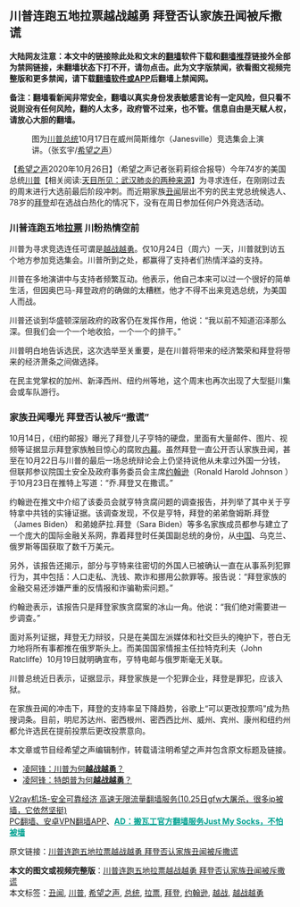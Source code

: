  <h2>川普连跑五地拉票越战越勇 拜登否认家族丑闻被斥撒谎</h2> <p class="notice"><b>大陆网友注意：本文中的链接除此处和文末的<a href="https://github.com/bannedbook/fanqiang" >翻墙</a>软件下载和<a href="https://github.com/killgcd/justmysocks/blob/master/README.md">翻墙推荐</a>链接外全部为禁网链接，未翻墙状态下打不开，请勿点击。此为文字版禁闻，欲看图文视频完整版和更多禁闻，请下载<a href="https://github.com/bannedbook/fanqiang">翻墙软件或APP</a>后翻墙上禁闻网。</p><p>备注：翻墙看新闻非常安全，翻墙以真实身份发表敏感言论有一定风险，但只看不说则没有任何风险，翻的人太多，政府管不过来，也不管。信息自由是天赋人权，请放心大胆的翻墙。</b></p>  <div class="entry"> <figure><figcaption>图为<a href="https://www.bannedbook.org/bnews/tag/%e5%b7%9d%e6%99%ae/" class="st_tag internal_tag" rel="tag" title="标签 川普 下的日志">川普</a><a href="https://www.bannedbook.org/bnews/tag/%e6%80%bb%e7%bb%9f/" class="st_tag internal_tag" rel="tag" title="标签 总统 下的日志">总统</a>10月17日在威州简斯维尔（Janesville）竞选集会上演讲。（张玄宇/<a href="https://www.bannedbook.org/bnews/tag/%e5%b8%8c%e6%9c%9b%e4%b9%8b%e5%a3%b0/" class="st_tag internal_tag" rel="tag" title="标签 希望之声 下的日志">希望之声</a>）</figcaption></figure> <p>【<span class='wp_keywordlink_affiliate'><a href="https://www.soundofhope.org" title="希望之声" target="_blank">希望之声</a></span>2020年10月26日】（希望之声记者张莉莉综合报导）今年74岁的美国总统<span class='wp_keywordlink'><a href="https://www.bannedbook.org/bnews/comments/20200816/1381118.html" title="天目所见：川普将再赢总统大选 共和党掌参众两院" target="_blank">川普</a></span>【相关阅读:<a href='https://www.bannedbook.org/bnews/comments/20200816/1381123.html' target='_blank'>天目所见：武汉肺炎的两种来源</a>】为寻求连任，在刚刚过去的周末进行大选前最后阶段冲刺。而近期家族<a href="https://www.bannedbook.org/bnews/tag/%e4%b8%91%e9%97%bb/" class="st_tag internal_tag" rel="tag" title="标签 丑闻 下的日志">丑闻</a>层出不穷的民主党总统候选人、78岁的<a href="https://www.bannedbook.org/bnews/tag/%e6%8b%9c%e7%99%bb/" class="st_tag internal_tag" rel="tag" title="标签 拜登 下的日志">拜登</a>却在选战白热化的情况下，没有在周日参加任何户外竞选活动。</p> <h3>川普连跑五地<a href="https://www.bannedbook.org/bnews/tag/%E6%8B%89%E7%A5%A8/" class="st_tag internal_tag" rel="tag" title="标签 拉票 下的日志">拉票</a> 川粉热情空前</h3> <p>川普为寻求竞选连任可谓是<a href="https://www.bannedbook.org/bnews/tag/%E8%B6%8A%E6%88%98%E8%B6%8A%E5%8B%87/" class="st_tag internal_tag" rel="tag" title="标签 越战越勇 下的日志">越战越勇</a>。仅10月24日（周六）一天，川普就到访五个地方参加竞选集会。川普所到之处，都赢得了支持者们热情洋溢的支持。</p> <p></p> <p>川普在多地演讲中与支持者频繁互动。他表示，他自己本来可以过一个很好的简单生活，但因奥巴马-拜登政府的确做的太糟糕，他才不得不出来竞选总统，为美国人而战。</p> <p>川普还谈到华盛顿深层政府的政客仍在发挥作用，他说：“我以前不知道沼泽那么深。但我们会一个一个地收拾，一个一个的排干。”</p>  <p></p> <p>川普明白地告诉选民，这次选举至关重要，是在川普将带来的经济繁荣和拜登将带来的经济萧条之间做选择。</p> <p>在民主党掌权的加州、新泽西州、纽约州等地，这个周末也再次出现了大型挺川集会或车队游行。 </p> <p></p> <p></p>  <p></p> <h3>家族丑闻曝光 拜登否认被斥“撒谎”</h3> <p>10月14日，《纽约邮报》曝光了拜登儿子亨特的硬盘，里面有大量邮件、图片、视频等证据显示拜登家族触目惊心的腐败<span class='wp_keywordlink_affiliate'><a href="https://www.bannedbook.org/bnews/ccpdope/" title="中共高层内幕" target="_blank">内幕</a></span>。虽然拜登一直公开否认家族丑闻，甚至在10月22日与川普的最后一场总统辩论会上仍坚持说他从未拿过外国一分钱，但联邦参议院国土安全及政府事务委员会主席<a href="https://www.bannedbook.org/bnews/tag/%e7%ba%a6%e7%bf%b0%e9%80%8a/" class="st_tag internal_tag" rel="tag" title="标签 约翰逊 下的日志">约翰逊</a>（Ronald Harold Johnson ）于10月23日在推特上写道：“乔.拜登又在撒谎。”</p> <p>约翰逊在推文中介绍了该委员会就亨特贪腐问题的调查报告，并列举了其中关于亨特拿中共钱的实锤证据。该调查发现，不仅是亨特，拜登的弟弟詹姆斯.拜登（James Biden） 和弟媳萨拉.拜登（Sara Biden）等多名家族成员都参与建立了一个庞大的国际金融关系网，靠着拜登时任美国副总统的身份，从<span class='wp_keywordlink_affiliate'><a href="https://www.bannedbook.org/" title="中国" target="_blank">中国</a></span>、乌克兰、俄罗斯等国获取了数千万美元。</p> <p>另外，该报告还揭示，部分与亨特来往密切的外国人已被确认一直在从事系列犯罪行为，其中包括：人口走私、洗钱、欺诈和挪用公款罪等。报告说：“拜登家族的金融交易还涉嫌严重的反情报和诈骗勒索问题。”</p> <p>约翰逊表示，该报告只是拜登家族贪腐案的冰山一角。他说：“我们绝对需要进一步调查。”</p>  <p>面对系列证据，拜登无力辩驳，只是在美国左派媒体和社交巨头的掩护下，苍白无力地将所有事都推在俄罗斯头上。而美国国家情报主任拉特克利夫（John Ratcliffe）10月19日就明确宣布，亨特电邮与俄罗斯毫无关联。</p> <p>川普总统近日表示，证据显示，拜登家族是一个犯罪企业，拜登是罪犯，应该入狱。</p> <p>在家族丑闻的冲击下，拜登的支持率呈下降趋势，谷歌上“可以更改投票吗”成为热搜词条。目前，明尼苏达州、密西根州、密西西比州、威州、宾州、康州和纽约州都允许选民在提前投票后更改投票意向。</p> <p>本文章或节目经希望之声编辑制作，转载请注明希望之声并包含原文标题及链接。</p> <ul class='op-related-articles' title='相关阅读'> <li><a href='https://www.bannedbook.org/bnews/comments/20190307/1093431.html' target='_blank'>凌阿锋：川普为何<b>越战越勇</b>？</a></li> <li><a href='https://www.bannedbook.org/bnews/baitai/20190306/1092385.html' target='_blank'>凌阿锋&#65306;特朗普为何<b>越战越勇</b>&#65311;</a></li> </ul> <p class="texttj"> <a href="https://www.bannedbook.org/forum23/topic22702.html" target="_blank">V2ray机场-安全可靠经济 高速无限流量翻墙服务(10.25日gfw大屠杀，很多ip被墙，它依然坚挺)</a><br/> <a href="https://github.com/bannedbook/fanqiang/wiki/%E7%A6%81%E9%97%BB%E7%BD%91%E5%AE%89%E5%8D%93%E7%BF%BB%E5%A2%99%E6%96%B0%E9%97%BBAPP" target="_blank">PC翻墙、安卓VPN翻墙APP</a>、<span onclick="window.open('https://github.com/killgcd/justmysocks/blob/master/README.md')" style="font-weight:bold;color:#00A191;cursor:pointer;text-decoration:underline;outline:none">AD：搬瓦工官方翻墙服务Just My Socks，不怕被墙</span></p><p>原文链接：<a class="src_link"  href="https://www.soundofhope.org/post/436018" target="_blank">川普连跑五地拉票越战越勇 拜登否认家族丑闻被斥撒谎</a></p> <a name='sharetosocial'></a>       <div><b>本文的图文或视频完整版</b>：<a href='https://www.bannedbook.org/bnews/comments/20201026/1420585.html'>川普连跑五地拉票越战越勇 拜登否认家族丑闻被斥撒谎</a></div>  </div><!--END ENTRY--> <div class="postfooter"> <div>本文标签：<a href="https://www.bannedbook.org/bnews/tag/%e4%b8%91%e9%97%bb/" rel="tag">丑闻</a>, <a href="https://www.bannedbook.org/bnews/tag/%e5%b7%9d%e6%99%ae/" rel="tag">川普</a>, <a href="https://www.bannedbook.org/bnews/tag/%e5%b8%8c%e6%9c%9b%e4%b9%8b%e5%a3%b0/" rel="tag">希望之声</a>, <a href="https://www.bannedbook.org/bnews/tag/%e6%80%bb%e7%bb%9f/" rel="tag">总统</a>, <a href="https://www.bannedbook.org/bnews/tag/%E6%8B%89%E7%A5%A8/" rel="tag">拉票</a>, <a href="https://www.bannedbook.org/bnews/tag/%e6%8b%9c%e7%99%bb/" rel="tag">拜登</a>, <a href="https://www.bannedbook.org/bnews/tag/%e7%ba%a6%e7%bf%b0%e9%80%8a/" rel="tag">约翰逊</a>, <a href="https://www.bannedbook.org/bnews/tag/%e8%b6%8a%e6%88%98/" rel="tag">越战</a>, <a href="https://www.bannedbook.org/bnews/tag/%E8%B6%8A%E6%88%98%E8%B6%8A%E5%8B%87/" rel="tag">越战越勇</a></div>  </div><!--END POSTFOOTER--> 